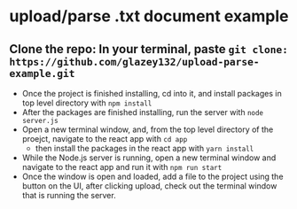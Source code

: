 # upload/parse .txt document example

## Clone the repo: In your terminal, paste `git clone: https://github.com/glazey132/upload-parse-example.git`

* Once the project is finished installing, cd into it, and install packages in top level directory with `npm install`
* After the packages are finished installing, run the server with `node server.js`
* Open a new terminal window, and, from the top level directory of the proejct, navigate to the react app with `cd app`
  * then install the packages in the react app with `yarn install`
* While the Node.js server is running, open a new terminal window and navigate to the react app and run it with `npm run start`
* Once the window is open and loaded, add a file to the project using the button on the UI, after clicking upload, check out the terminal window that is running the server.

